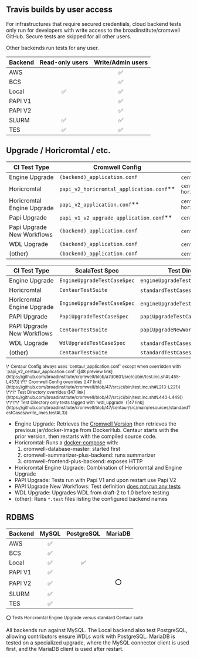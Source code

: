 ## Travis builds by user access

For infrastructures that require secured credentials, cloud backend tests only run for developers with write access to the broadinstitute/cromwell GitHub. Secure tests are skipped for all other users.

Other backends run tests for any user.

| Backend | Read-only users | Write/Admin users |
|---------|:---------------:|:-----------------:|
| AWS     |                 |        ✅         |
| BCS     |                 |        ✅         |
| Local   |       ✅        |        ✅         |
| PAPI V1 |                 |        ✅         |
| PAPI V2 |                 |        ✅         |
| SLURM   |       ✅        |        ✅         |
| TES     |       ✅        |        ✅         |

## Upgrade / Horicromtal / etc.

| CI Test Type                  | Cromwell Config                          | Centaur Config                                         |
|-------------------------------|------------------------------------------|--------------------------------------------------------|
| Engine Upgrade                | `(backend)_application.conf`             | `centaur_application.conf`*                            |
| Horicromtal                   | `papi_v2_horicromtal_application.conf`** | `centaur_application_`<br>`horicromtal.conf`           |
| Horicromtal<br>Engine Upgrade | `papi_v2_application.conf`**             | `centaur_application_`<br>`horicromtal_no_assert.conf` |
| Papi Upgrade                  | `papi_v1_v2_upgrade_application.conf`**  | `centaur_application.conf`*                            |
| Papi Upgrade<br>New Workflows | `(backend)_application.conf`             | `centaur_application.conf`*                            |
| WDL Upgrade                   | `(backend)_application.conf`             | `centaur_application.conf`*                            |
| (other)                       | `(backend)_application.conf`             | `centaur_application.conf`*                            |

| CI Test Type                  | ScalaTest Spec              | Test Directory                      |
|-------------------------------|-----------------------------|-------------------------------------|
| Engine Upgrade                | `EngineUpgradeTestCaseSpec` | `engineUpgradeTestCases`            |
| Horicromtal                   | `CentaurTestSuite`          | `standardTestCases`***              |
| Horicromtal<br>Engine Upgrade | `EngineUpgradeTestCaseSpec` | `engineUpgradeTestCases`***         |
| PAPI Upgrade                  | `PapiUpgradeTestCaseSpec`   | `papiUpgradeTestCases`              |
| PAPI Upgrade<br>New Workflows | `CentaurTestSuite`          | `papiUpgradeNewWorkflowsTestCases`  |
| WDL Upgrade                   | `WdlUpgradeTestCaseSpec`    | `standardTestCases`****             |
| (other)                       | `CentaurTestSuite`          | `standardTestCases`                 |

<small>
\* Centaur Config always uses `centaur_application.conf` except when overridden with `papi_v2_centaur_application.conf`
  ([48 preview link](https://github.com/broadinstitute/cromwell/blob/a7d0601/src/ci/bin/test.inc.sh#L455-L457))  
\*\* Cromwell Config overrides
  ([47 link](https://github.com/broadinstitute/cromwell/blob/47/src/ci/bin/test.inc.sh#L213-L221))  
\*\*\* Test Directory overrides
  ([47 link](https://github.com/broadinstitute/cromwell/blob/47/src/ci/bin/test.inc.sh#L440-L449))  
\*\*\*\* Test Directory only tests tagged with `wdl_upgrade`
  ([47 link](https://github.com/broadinstitute/cromwell/blob/47/centaur/src/main/resources/standardTestCases/write_lines.test#L3))  
</small>

- Engine Upgrade: Retrieves the [Cromwell Version](https://github.com/broadinstitute/cromwell/blob/47/project/Version.scala#L8) then retrieves the previous jar/docker-image from DockerHub. Centaur starts with the prior version, then restarts with the compiled source code.
- Horicromtal: Runs a [docker-compose](https://github.com/broadinstitute/cromwell/blob/47/src/ci/docker-compose/docker-compose-horicromtal.yml) with:
    1. cromwell-database-master: started first
    2. cromwell-summarizer-plus-backend: runs summarizer
    3. cromwell-frontend-plus-backend: exposes HTTP
- Horicromtal Engine Upgrade: Combination of Horicromtal and Engine Upgrade
- PAPI Upgrade: Tests run with Papi V1 and upon restart use Papi V2
- PAPI Upgrade New Workflows: Test definition [does not run any tests](https://travis-ci.org/broadinstitute/cromwell/jobs/475378412)
- WDL Upgrade: Upgrades WDL from draft-2 to 1.0 before testing
- (other): Runs `*.test` files listing the configured backend names

## RDBMS

| Backend | MySQL  | PostgreSQL  | MariaDB  |
|---------|:------:|:-----------:|:--------:|
| AWS     |   ✅   |             |          |
| BCS     |   ✅   |             |          |
| Local   |   ✅   |      ✅     |          |
| PAPI V1 |   ✅   |             |          |
| PAPI V2 |   ✅   |             |    ⭕    |
| SLURM   |   ✅   |             |          |
| TES     |   ✅   |             |          |

<small>
⭕ Tests Horicromtal Engine Upgrade versus standard Centaur suite
</small>

All backends run against MySQL. The Local backend also test PostgreSQL, allowing contributors ensure WDLs work with PostgreSQL. MariaDB is tested on a specialized upgrade, where the MySQL connector client is used first, and the MariaDB client is used after restart.

